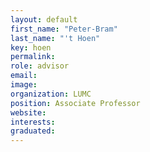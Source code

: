 ```yaml
---
layout: default
first_name: "Peter-Bram"
last_name: "'t Hoen"
key: hoen
permalink:
role: advisor
email:
image:
organization: LUMC
position: Associate Professor
website:
interests:
graduated: 
---
```

